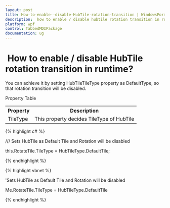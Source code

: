 ```yaml
---
layout: post
title: How-to-enable--disable-HubTile-rotation-transition | WindowsForms | Syncfusion
description:  how to enable / disable hubtile rotation transition in runtime?
platform: wpf
control: TabbedMDIPackage
documentation: ug
---
```


#  How to enable / disable HubTile rotation transition in runtime?

You can achieve it by setting HubTileTileType property as DefaultType, so that rotation transition will be disabled.

Property Table

<table>
<tr>
<th>
Property</th><th>
Description</th></tr>
<tr>
<td>
TileType</td><td>
This property decides TileType of HubTile</td></tr>
</table>


{% highlight c# %}



/// Sets HubTile as Default Tile and Rotation will be disabled

this.RotateTile.TileType = HubTileType.DefaultTile;

{% endhighlight %}


{% highlight vbnet %}



'Sets HubTile as Default Tile and Rotation will be disabled

Me.RotateTile.TileType = HubTileType.DefaultTile


{% endhighlight %}


